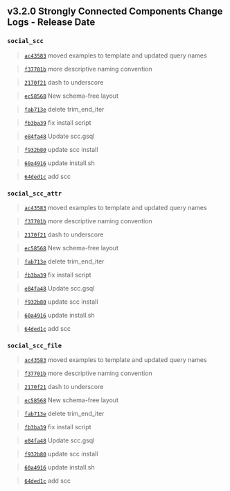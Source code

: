 
## v3.2.0 Strongly Connected Components Change Logs - Release Date

### `social_scc`

> [`ac43583`](https://github.com/tigergraph/gsql-graph-algorithms/commit/ac435831c1e0f8a254f52dfa1390d2e3b48f161f) moved examples to template and updated query names

> [`f37701b`](https://github.com/tigergraph/gsql-graph-algorithms/commit/f37701be48f14093bc2e82c078c152124de35fd6) more descriptive naming convention

> [`2170f21`](https://github.com/tigergraph/gsql-graph-algorithms/commit/2170f218a86c28359ebfdeb90e35749ba0794d1f) dash to underscore

> [`ec58568`](https://github.com/tigergraph/gsql-graph-algorithms/commit/ec58568cdd7e608bd7af13d6bce2eaf781c9798f) New schema-free layout

> [`fab713e`](https://github.com/tigergraph/gsql-graph-algorithms/commit/fab713ef7ddb6efa9ef624ef8c9dd19082378613) delete trim_end_iter

> [`fb3ba39`](https://github.com/tigergraph/gsql-graph-algorithms/commit/fb3ba392a8097fffd50104441f627fcdfc0c5278) fix install script

> [`e84fa48`](https://github.com/tigergraph/gsql-graph-algorithms/commit/e84fa480ccdd3aa0836be2faa0f623d2254724c9) Update scc.gsql

> [`f932b80`](https://github.com/tigergraph/gsql-graph-algorithms/commit/f932b8041fe673b7238df410119d6154b6938ede) update scc install

> [`60a4916`](https://github.com/tigergraph/gsql-graph-algorithms/commit/60a4916597026f0c4e0daf3fb604ff4bbb66597a) update install.sh

> [`64ded1c`](https://github.com/tigergraph/gsql-graph-algorithms/commit/64ded1c7800f5b5b88325914b8025af6bc7a7e64) add scc

### `social_scc_attr`

> [`ac43583`](https://github.com/tigergraph/gsql-graph-algorithms/commit/ac435831c1e0f8a254f52dfa1390d2e3b48f161f) moved examples to template and updated query names

> [`f37701b`](https://github.com/tigergraph/gsql-graph-algorithms/commit/f37701be48f14093bc2e82c078c152124de35fd6) more descriptive naming convention

> [`2170f21`](https://github.com/tigergraph/gsql-graph-algorithms/commit/2170f218a86c28359ebfdeb90e35749ba0794d1f) dash to underscore

> [`ec58568`](https://github.com/tigergraph/gsql-graph-algorithms/commit/ec58568cdd7e608bd7af13d6bce2eaf781c9798f) New schema-free layout

> [`fab713e`](https://github.com/tigergraph/gsql-graph-algorithms/commit/fab713ef7ddb6efa9ef624ef8c9dd19082378613) delete trim_end_iter

> [`fb3ba39`](https://github.com/tigergraph/gsql-graph-algorithms/commit/fb3ba392a8097fffd50104441f627fcdfc0c5278) fix install script

> [`e84fa48`](https://github.com/tigergraph/gsql-graph-algorithms/commit/e84fa480ccdd3aa0836be2faa0f623d2254724c9) Update scc.gsql

> [`f932b80`](https://github.com/tigergraph/gsql-graph-algorithms/commit/f932b8041fe673b7238df410119d6154b6938ede) update scc install

> [`60a4916`](https://github.com/tigergraph/gsql-graph-algorithms/commit/60a4916597026f0c4e0daf3fb604ff4bbb66597a) update install.sh

> [`64ded1c`](https://github.com/tigergraph/gsql-graph-algorithms/commit/64ded1c7800f5b5b88325914b8025af6bc7a7e64) add scc

### `social_scc_file`

> [`ac43583`](https://github.com/tigergraph/gsql-graph-algorithms/commit/ac435831c1e0f8a254f52dfa1390d2e3b48f161f) moved examples to template and updated query names

> [`f37701b`](https://github.com/tigergraph/gsql-graph-algorithms/commit/f37701be48f14093bc2e82c078c152124de35fd6) more descriptive naming convention

> [`2170f21`](https://github.com/tigergraph/gsql-graph-algorithms/commit/2170f218a86c28359ebfdeb90e35749ba0794d1f) dash to underscore

> [`ec58568`](https://github.com/tigergraph/gsql-graph-algorithms/commit/ec58568cdd7e608bd7af13d6bce2eaf781c9798f) New schema-free layout

> [`fab713e`](https://github.com/tigergraph/gsql-graph-algorithms/commit/fab713ef7ddb6efa9ef624ef8c9dd19082378613) delete trim_end_iter

> [`fb3ba39`](https://github.com/tigergraph/gsql-graph-algorithms/commit/fb3ba392a8097fffd50104441f627fcdfc0c5278) fix install script

> [`e84fa48`](https://github.com/tigergraph/gsql-graph-algorithms/commit/e84fa480ccdd3aa0836be2faa0f623d2254724c9) Update scc.gsql

> [`f932b80`](https://github.com/tigergraph/gsql-graph-algorithms/commit/f932b8041fe673b7238df410119d6154b6938ede) update scc install

> [`60a4916`](https://github.com/tigergraph/gsql-graph-algorithms/commit/60a4916597026f0c4e0daf3fb604ff4bbb66597a) update install.sh

> [`64ded1c`](https://github.com/tigergraph/gsql-graph-algorithms/commit/64ded1c7800f5b5b88325914b8025af6bc7a7e64) add scc
